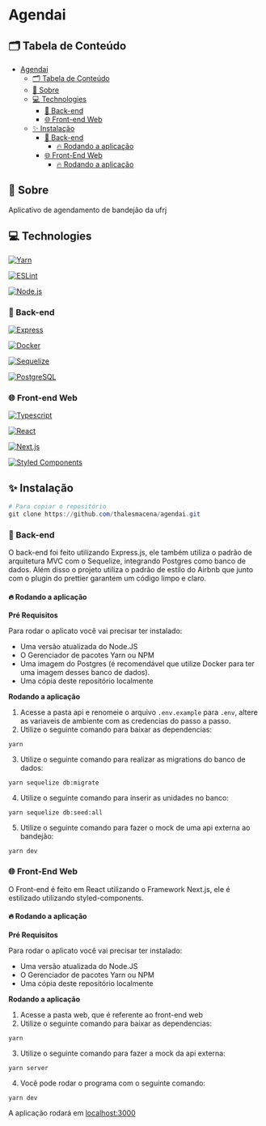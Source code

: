 # Agendai
## 🗂 Tabela de Conteúdo
- [Agendai](#agendai)
  - [🗂 Tabela de Conteúdo](#-tabela-de-conteúdo)
  - [📑 Sobre](#-sobre)
  - [💻 Technologies](#-technologies)
    - [💱 Back-end](#-back-end)
    - [🌐 Front-end Web](#-front-end-web)
  - [✨ Instalação](#-instalação)
    - [💱 Back-end](#-back-end-1)
      - [🔥 Rodando a aplicação](#-rodando-a-aplicação)
    - [🌐 Front-End Web](#-front-end-web-1)
      - [🔥 Rodando a aplicação](#-rodando-a-aplicação-1)

## 📑 Sobre
Aplicativo de agendamento de bandejão da ufrj

## 💻 Technologies
<a href="https://yarnpkg.com/"><img src="https://img.shields.io/badge/-Yarn-2D325E?labelColor=F0DB4F&style=for-the-badge&logo=yarn&logoColor=2D325E" alt="Yarn"></a>

<a href="https://eslint.org/"><img src="https://img.shields.io/badge/-ESLint-2D325E?labelColor=F0DB4F&style=for-the-badge&logo=eslint&logoColor=2D325E" alt="ESLint"></a>

<a href="https://nodejs.org/en/"><img src="https://img.shields.io/badge/-Node.JS-2D325E?labelColor=F0DB4F&style=for-the-badge&logo=node.js&logoColor=2D325E" alt="Node.js"></a>

### 💱 Back-end
<a href="https://expressjs.com/"><img src="https://img.shields.io/badge/-Express-2D325E?labelColor=F0DB4F&style=for-the-badge&logo=express&logoColor=2D325E" alt="Express"></a>

<a href="https://www.docker.com/"><img src="https://img.shields.io/badge/-Docker-2D325E?labelColor=F0DB4F&style=for-the-badge&logo=docker&logoColor=2D325E" alt="Docker"></a>

<a href="https://sequelize.org/"><img src="https://img.shields.io/badge/-Sequelize-2D325E?labelColor=F0DB4F&style=for-the-badge&logo=Javascript&logoColor=2D325E" alt="Sequelize"></a>

<a href="https://www.postgresql.org/"><img src="https://img.shields.io/badge/-PostgreSQL-2D325E?labelColor=F0DB4F&style=for-the-badge&logo=postgresql&logoColor=2D325E" alt="PostgreSQL"></a>

### 🌐 Front-end Web
<a href="https://www.typescriptlang.org/"><img src="https://img.shields.io/badge/-typescript-2D325E?labelColor=F0DB4F&style=for-the-badge&logo=typescript&logoColor=2D325E" alt="Typescript"></a>

<a href="https://reactjs.org/"><img src="https://img.shields.io/badge/-React-2D325E?labelColor=F0DB4F&style=for-the-badge&logo=react&logoColor=2D325E" alt="React"></a>

<a href="https://nextjs.org/"><img src="https://img.shields.io/badge/-Next.js-2D325E?labelColor=F0DB4F&style=for-the-badge&logo=next.js&logoColor=2D325E" alt="Next.js"></a>

<a href="https://styled-components.com/"><img src="https://img.shields.io/badge/-Styled%20Components-2D325E?labelColor=F0DB4F&style=for-the-badge&logo=styled-components&logoColor=2D325E" alt="Styled Components"></a>

## ✨ Instalação
```PowerShell
# Para copiar o repositório
git clone https://github.com/thalesmacena/agendai.git
```

### 💱 Back-end
O back-end foi feito utilizando Express.js, ele também utiliza o padrão de arquitetura MVC com o Sequelize, integrando Postgres como banco de dados. Além disso o projeto utiliza o padrão de estilo do Airbnb que junto com o plugin do prettier garantem um código limpo e claro.

#### 🔥 Rodando a aplicação

**Pré Requisitos**

Para rodar o aplicato você vai precisar ter instalado:

- Uma versão atualizada do Node.JS
- O Gerenciador de pacotes Yarn ou NPM
- Uma imagem do Postgres (é recomendável que utilize Docker para ter uma imagem desses banco de dados).
- Uma cópia deste repositório localmente

**Rodando a aplicação**

1. Acesse a pasta api e renomeie o arquivo `.env.example` para `.env`, altere as variaveis de ambiente com as credencias do passo a passo.
2. Utilize o seguinte comando para baixar as dependencias:

```
yarn
```

3. Utilize o seguinte comando para realizar as migrations do banco de dados:

```
yarn sequelize db:migrate
```

4. Utilize o seguinte comando para inserir as unidades no banco:

```
yarn sequelize db:seed:all
```

5. Utilize o seguinte comando para fazer o mock de uma api externa ao bandejão:
```
yarn dev
```

### 🌐 Front-End Web
O Front-end é feito em React utilizando o Framework Next.js, ele é estilizado utilizando styled-components.

#### 🔥 Rodando a aplicação

**Pré Requisitos**

Para rodar o aplicato você vai precisar ter instalado:
- Uma versão atualizada do Node.JS
- O Gerenciador de pacotes Yarn ou NPM
- Uma cópia deste repositório localmente 

**Rodando a aplicação**

1. Acesse a pasta web, que é referente ao front-end web
2. Utilize o seguinte comando para baixar as dependencias:

```
yarn
```

3. Utilize o seguinte comando para fazer a mock da api externa:

```
yarn server
```

4. Você pode rodar o programa com o seguinte comando:

```
yarn dev
```

A aplicação rodará em [localhost:3000](http://localhost:3000/)